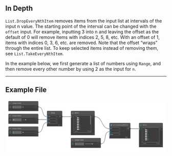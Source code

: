## In Depth
`List.DropEveryNthItem` removes items from the input list at intervals of the input n value. The starting point of the interval can be changed with the `offset` input. For example, inputting 3 into n and leaving the offset as the default of 0 will remove items with indices 2, 5, 8, etc. With an offset of 1, items with indices 0, 3, 6, etc. are removed. Note that the offset “wraps” through the entire list. To keep selected items instead of removing them, see `List.TakeEveryNthItem`. 

In the example below, we first generate a list of numbers using `Range`, and then remove every other number by using 2 as the input for `n`.
___
## Example File

![List.DropEveryNthItem](./DSCore.List.DropEveryNthItem_img.jpg)